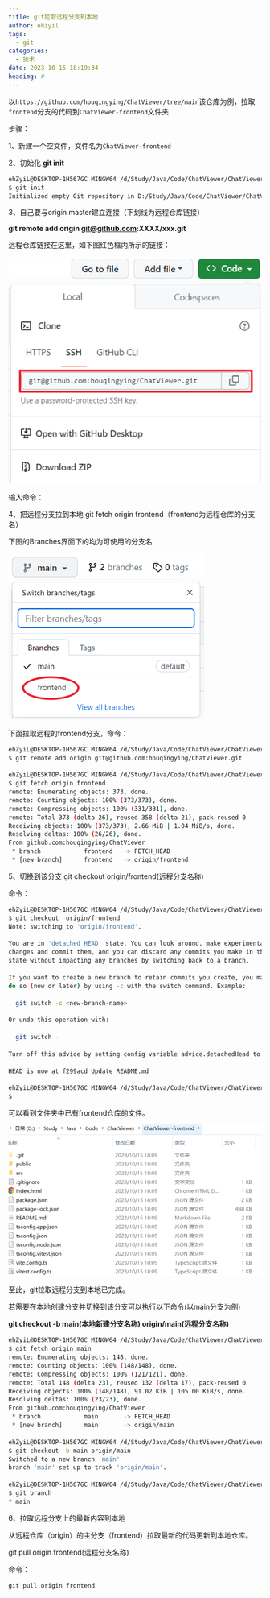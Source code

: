 ```yaml
---
title: git拉取远程分支到本地
author: ehzyil
tags:
  - git
categories:
  - 技术
date: 2023-10-15 18:19:34
headimg: #
---
```


以`https://github.com/houqingying/ChatViewer/tree/main`该仓库为例，拉取`frontend`分支的代码到`ChatViewer-frontend`文件夹

步骤：

1、新建一个空文件，文件名为`ChatViewer-frontend`

2、初始化  **git init**

```bash
ehZyiL@DESKTOP-1H567GC MINGW64 /d/Study/Java/Code/ChatViewer/ChatViewer-frontend
$ git init
Initialized empty Git repository in D:/Study/Java/Code/ChatViewer/ChatViewer-frontend/.git/
```

3、自己要与origin master建立连接（下划线为远程仓库链接）

**git remote add origin git@github.com:XXXX/xxx.git**

远程仓库链接在这里，如下图红色框内所示的链接：

![image-20231015183150134](../../../images/git拉取远程分支到本地/image-20231015183150134.png)

输入命令：

4、把远程分支拉到本地 git fetch origin frontend（frontend为远程仓库的分支名）

下图的Branches界面下的均为可使用的分支名

![image-20231015183038728](../../../images/git拉取远程分支到本地/image-20231015183038728.png)

下面拉取远程的frontend分支，命令：

```bash
ehZyiL@DESKTOP-1H567GC MINGW64 /d/Study/Java/Code/ChatViewer/ChatViewer-frontend (master)
$ git remote add origin git@github.com:houqingying/ChatViewer.git

ehZyiL@DESKTOP-1H567GC MINGW64 /d/Study/Java/Code/ChatViewer/ChatViewer-frontend (master)
$ git fetch origin frontend
remote: Enumerating objects: 373, done.
remote: Counting objects: 100% (373/373), done.
remote: Compressing objects: 100% (331/331), done.
remote: Total 373 (delta 26), reused 358 (delta 21), pack-reused 0
Receiving objects: 100% (373/373), 2.66 MiB | 1.04 MiB/s, done.
Resolving deltas: 100% (26/26), done.
From github.com:houqingying/ChatViewer
 * branch            frontend   -> FETCH_HEAD
 * [new branch]      frontend   -> origin/frontend

```

5、切换到该分支 git checkout origin/frontend(远程分支名称)

命令：

```bash
ehZyiL@DESKTOP-1H567GC MINGW64 /d/Study/Java/Code/ChatViewer/ChatViewer-frontend (master)
$ git checkout  origin/frontend
Note: switching to 'origin/frontend'.

You are in 'detached HEAD' state. You can look around, make experimental
changes and commit them, and you can discard any commits you make in this
state without impacting any branches by switching back to a branch.

If you want to create a new branch to retain commits you create, you may
do so (now or later) by using -c with the switch command. Example:

  git switch -c <new-branch-name>

Or undo this operation with:

  git switch -

Turn off this advice by setting config variable advice.detachedHead to false

HEAD is now at f299acd Update README.md

ehZyiL@DESKTOP-1H567GC MINGW64 /d/Study/Java/Code/ChatViewer/ChatViewer-frontend ((f299acd...))
$

```

可以看到文件夹中已有frontend仓库的文件。

![image-20231015193045635](../../../images/git拉取远程分支到本地/image-20231015193045635.png)

至此，git拉取远程分支到本地已完成。

若需要在本地创建分支并切换到该分支可以执行以下命令(以main分支为例)

**git checkout -b main(本地新建分支名称) origin/main(远程分支名称)**

```bash
ehZyiL@DESKTOP-1H567GC MINGW64 /d/Study/Java/Code/ChatViewer/ChatViewer-admin (master)
$ git fetch origin main
remote: Enumerating objects: 148, done.
remote: Counting objects: 100% (148/148), done.
remote: Compressing objects: 100% (121/121), done.
remote: Total 148 (delta 23), reused 132 (delta 17), pack-reused 0
Receiving objects: 100% (148/148), 91.02 KiB | 105.00 KiB/s, done.
Resolving deltas: 100% (23/23), done.
From github.com:houqingying/ChatViewer
 * branch            main       -> FETCH_HEAD
 * [new branch]      main       -> origin/main

ehZyiL@DESKTOP-1H567GC MINGW64 /d/Study/Java/Code/ChatViewer/ChatViewer-admin (master)
$ git checkout -b main origin/main
Switched to a new branch 'main'
branch 'main' set up to track 'origin/main'.

ehZyiL@DESKTOP-1H567GC MINGW64 /d/Study/Java/Code/ChatViewer/ChatViewer-admin (main)
$ git branch
* main

```



6、拉取远程分支上的最新内容到本地

从远程仓库（origin）的主分支（frontend）拉取最新的代码更新到本地仓库。

git pull origin frontend(远程分支名称)

命令：

``` 
git pull origin frontend
```



